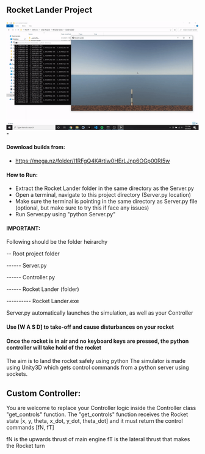 ## Rocket Lander Project

<img src="/misc/lander.gif"
     alt="Markdown Monster icon"
     style="float: left; margin-right: 10px;" /> 

#### -

#### Download builds from:
- https://mega.nz/folder/I1RFgQ4K#rtiw0HErLJnp6OGp00RI5w

#### How to Run:
- Extract the Rocket Lander folder in the same directory as the Server.py
- Open a terminal, navigate to this project directory (Server.py location)
- Make sure the terminal is pointing in the same directory as Server.py file (optional, but make sure to try this if face any issues)
- Run Server.py using "python Server.py"

#### IMPORTANT:
Following should be the folder heirarchy

-- Root project folder

------ Server.py

------ Controller.py

------ Rocket Lander (folder)

---------- Rocket Lander.exe

Server.py automatically launches the simulation, as well as your Controller

#### Use [W A S D] to take-off and cause disturbances on your rocket
#### Once the rocket is in air and no keyboard keys are pressed, the python controller will take hold of the rocket

The aim is to land the rocket safely using python
The simulator is made using Unity3D which gets control commands from a python server using sockets.

## Custom Controller:
You are welcome to replace your Controller logic inside the Controller class "get_controls" function.
The "get_controls" function receives the Rocket state [x, y, theta, x_dot, y_dot, theta_dot] and it must return the control commands [fN, fT]

fN is the upwards thrust of main engine
fT is the lateral thrust that makes the Rocket turn

